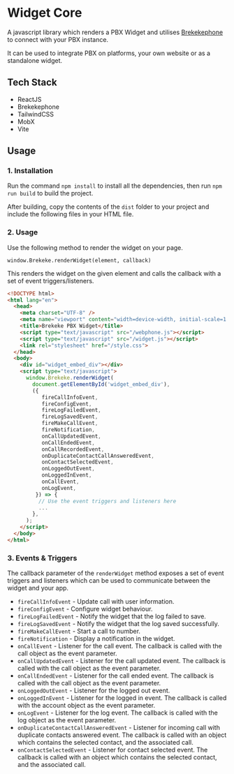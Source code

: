 # Widget Core

A javascript library which renders a PBX Widget and utilises [Brekekephone](https://github.com/brekekesoftware/brekekephone) to connect with your PBX instance.

It can be used to integrate PBX on platforms, your own website or as a standalone widget.

## Tech Stack
- ReactJS
- Brekekephone
- TailwindCSS
- MobX
- Vite

## Usage

### 1. Installation

Run the command `npm install` to install all the dependencies, then run `npm run build` to build the project.

After building, copy the contents of the `dist` folder to your project and include the following files in your HTML file.

### 2. Usage
Use the following method to render the widget on your page.

`window.Brekeke.renderWidget(element, callback)`

This renders the widget on the given element and calls the callback with a set of event triggers/listeners.

```html
<!DOCTYPE html>
<html lang="en">
  <head>
    <meta charset="UTF-8" />
    <meta name="viewport" content="width=device-width, initial-scale=1.0" />
    <title>Brekeke PBX Widget</title>
    <script type="text/javascript" src="/webphone.js"></script>
    <script type="text/javascript" src="/widget.js"></script>
    <link rel="stylesheet" href="/style.css">
  </head>
  <body>
    <div id="widget_embed_div"></div>
    <script type="text/javascript">
      window.Brekeke.renderWidget(
        document.getElementById('widget_embed_div'),
        ({
           fireCallInfoEvent,
           fireConfigEvent,
           fireLogFailedEvent,
           fireLogSavedEvent,
           fireMakeCallEvent,
           fireNotification,
           onCallUpdatedEvent,
           onCallEndedEvent,
           onCallRecordedEvent,
           onDuplicateContactCallAnsweredEvent,
           onContactSelectedEvent,
           onLoggedOutEvent,
           onLoggedInEvent,
           onCallEvent,
           onLogEvent,
         }) => {
          // Use the event triggers and listeners here
          ...
        },
      );
    </script>
  </body>
</html>
```

### 3. Events & Triggers
The callback parameter of the `renderWidget` method exposes a set of event triggers and listeners which can be used to communicate between the widget and your app.

- `fireCallInfoEvent` - Update call with user information.
- `fireConfigEvent` - Configure widget behaviour.
- `fireLogFailedEvent` - Notify the widget that the log failed to save.
- `fireLogSavedEvent` - Notify the widget that the log saved successfully.
- `fireMakeCallEvent` - Start a call to number.
- `fireNotification` - Display a notification in the widget.
- `onCallEvent` - Listener for the call event. The callback is called with the call object as the event parameter.
- `onCallUpdatedEvent` - Listener for the call updated event. The callback is called with the call object as the event parameter.
- `onCallEndedEvent` - Listener for the call ended event. The callback is called with the call object as the event parameter.
- `onLoggedOutEvent` - Listener for the logged out event.
- `onLoggedInEvent` - Listener for the logged in event. The callback is called with the account object as the event parameter.
- `onLogEvent` - Listener for the log event. The callback is called with the log object as the event parameter.
- `onDuplicateContactCallAnsweredEvent` - Listener for incoming call with duplicate contacts answered event. The
  callback is called with an object which contains the selected contact, and the associated call.
- `onContactSelectedEvent` - Listener for contact selected event. The callback is called with an object which contains
  the selected contact, and the associated call.

